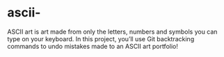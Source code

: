 # ascii-
ASCII art is art made from only the letters, numbers and symbols you can type on your keyboard.  In this project, you’ll use Git backtracking commands to undo mistakes made to an ASCII art portfolio!
